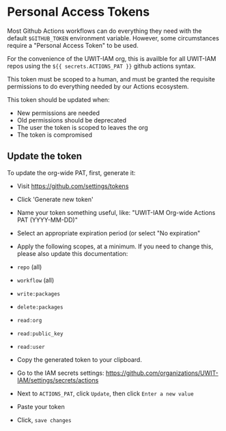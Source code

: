 # Personal Access Tokens

Most Github Actions workflows can do everything they need with the default `$GITHUB_TOKEN` environment variable. 
However, some circumstances require a "Personal Access Token" to be used.

For the convenience of the UWIT-IAM org, this is availble for all UWIT-IAM repos using the `${{ secrets.ACTIONS_PAT }}` 
github actions syntax.

This token must be scoped to a human, and must be granted the requisite permissions to do everything
needed by our Actions ecosystem.

This token should be updated when:

- New permissions are needed
- Old permissions should be deprecated
- The user the token is scoped to leaves the org
- The token is compromised

## Update the token

To update the org-wide PAT, first, generate it:

- Visit https://github.com/settings/tokens
- Click 'Generate new token'
- Name your token something useful, like: "UWIT-IAM Org-wide Actions PAT (YYYY-MM-DD)"
- Select an appropriate expiration period (or select "No expiration"
- Apply the following scopes, at a minimum. If you need to change this, please also update this documentation:

- `repo` (all)
- `workflow` (all)
- `write:packages`
- `delete:packages`
- `read:org`
- `read:public_key`
- `read:user`

- Copy the generated token to your clipboard.
- Go to the IAM secrets settings: https://github.com/organizations/UWIT-IAM/settings/secrets/actions
- Next to `ACTIONS_PAT`, click `Update`, then click `Enter a new value`
- Paste your token
- Click, `save changes`

